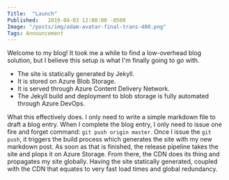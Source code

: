 ```yaml
---
Title:  "Launch"
Published:   2019-04-03 12:00:00 -0500
Image: "/posts/img/adam-avatar-final-trans-400.png"
Tags: Announcement
---
```


Welcome to my blog! It took me a while to find a low-overhead blog solution, but I believe this setup is what I'm finally going to go with.

 - The site is statically generated by Jekyll.
 - It is stored on Azure Blob Storage.
 - It is served through Azure Content Delivery Network.
 - The Jekyll build and deployment to blob storage is fully automated through Azure DevOps.

 What this effectively does. I only need to write a simple markdown file to draft a blog entry. When I complete the blog entry, I only need to issue one fire and forget command: `git push origin master`. Once I issue the `git push`, it triggers the build process which generates the site with my new markdown post. As soon as that is finished, the release pipeline takes the site and plops it on Azure Storage.  From there, the CDN does its thing and propagates my site globally. Having the site statically generated, coupled with the CDN that equates to very fast load times and global redundancy.